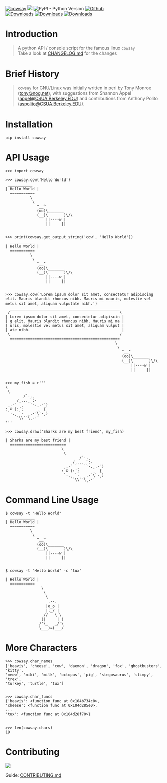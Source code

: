 
[![cowsay](https://github.com/VaasuDevanS/cowsay-python/actions/workflows/cowsay.yaml/badge.svg?branch=main)](https://github.com/VaasuDevanS/cowsay-python/actions/workflows/cowsay.yaml)
![](https://img.shields.io/badge/Latest%20Release-Sep%2008,%202023-blue)
![PyPI - Python Version](https://img.shields.io/pypi/pyversions/cowsay)
[![Github](https://img.shields.io/badge/github-cowsay--python-blue)](https://github.com/VaasuDevanS/cowsay-python)
<br>
[![Downloads](https://static.pepy.tech/badge/cowsay)](https://pepy.tech/project/cowsay)
[![Downloads](https://static.pepy.tech/badge/cowsay/month)](https://pepy.tech/project/cowsay)
[![Downloads](https://static.pepy.tech/badge/cowsay/week)](https://pepy.tech/project/cowsay)


# Introduction

> A python API / console script for the famous linux `cowsay` <br>
> Take a look at [CHANGELOG.md](https://github.com/VaasuDevanS/cowsay-python/blob/main/CHANGELOG.md) for the changes


# Brief History
> `cowsay` for GNU/Linux was initially written in perl by Tony Monroe (tony@nog.net), with suggestions from Shannon Appel (appel@CSUA.Berkeley.EDU) and contributions from Anthony Polito (aspolito@CSUA.Berkeley.EDU).


# Installation
```console
pip install cowsay
```


# API Usage
```console
>>> import cowsay

>>> cowsay.cow('Hello World')
 ___________
| Hello World |
  ===========
           \
            \
              ^__^
              (oo)\_______
              (__)\       )\/\
                  ||----w |
                  ||     ||


>>> print(cowsay.get_output_string('cow', 'Hello World'))
  ___________
| Hello World |
  ===========
           \
            \
              ^__^
              (oo)\_______
              (__)\       )\/\
                  ||----w |
                  ||     ||


>>> cowsay.cow('Lorem ipsum dolor sit amet, consectetur adipiscing elit. Mauris blandit rhoncus nibh. Mauris mi mauris, molestie vel metus sit amet, aliquam vulputate nibh.')
  _________________________________________________
 /                                                 \
| Lorem ipsum dolor sit amet, consectetur adipiscin |
| g elit. Mauris blandit rhoncus nibh. Mauris mi ma |
| uris, molestie vel metus sit amet, aliquam vulput |
| ate nibh.                                         |
 \                                                 /
  =================================================
                                                 \
                                                  \
                                                    ^__^
                                                    (oo)\_______
                                                    (__)\       )\/\
                                                        ||----w |
                                                        ||     ||


>>> my_fish = r'''
\
 \  
        /`·.¸
     /¸...¸`:·
 ¸.·´  ¸   `·.¸.·´)
: © ):´;      ¸  {
 `·.¸ `·  ¸.·´\`·¸)
     `\\´´\¸.·´
'''

>>> cowsay.draw('Sharks are my best friend', my_fish)
  _________________________
| Sharks are my best friend |
  =========================
                         \
                          \  
                                 /`·.¸
                              /¸...¸`:·
                          ¸.·´  ¸   `·.¸.·´)
                         : © ):´;      ¸  {
                          `·.¸ `·  ¸.·´\`·¸)
                              `\\´´\¸.·´
```


# Command Line Usage
```console
$ cowsay -t "Hello World"
  ___________
| Hello World |
  ===========
           \
            \
              ^__^
              (oo)\_______
              (__)\       )\/\
                  ||----w |
                  ||     ||


$ cowsay -t "Hello World" -c "tux"
  ___________
| Hello World |
  ===========
                \
                 \
                  \
                   .--.
                  |o_o |
                  |:_/ |
                 //   \ \
                (|     | )
               /'\_   _/`\
               \___)=(___/
```


# More Characters
```console
>>> cowsay.char_names
['beavis', 'cheese', 'cow', 'daemon', 'dragon', 'fox', 'ghostbusters', 'kitty',
'meow', 'miki', 'milk', 'octopus', 'pig', 'stegosaurus', 'stimpy', 'trex', 
'turkey', 'turtle', 'tux']


>>> cowsay.char_funcs
{'beavis': <function func at 0x104b734c0>, 
'cheese': <function func at 0x104d285e0>, 
...
'tux': <function func at 0x104d28f70>}


>>> len(cowsay.chars)
19
```

# Contributing
<a href="https://github.com/VaasuDevanS/cowsay-python/graphs/contributors">
  <img src="https://contrib.rocks/image?repo=VaasuDevanS/cowsay-python&columns=5" />
</a>

Guide: [CONTRIBUTING.md](https://github.com/VaasuDevanS/cowsay-python/blob/main/CONTRIBUTING.md)
